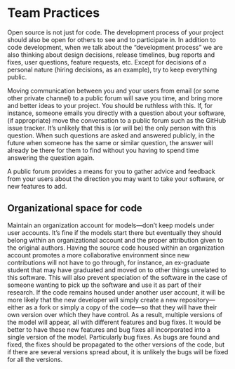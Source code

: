 # Team Practices

Open source is not just for code. The development process of your project
should also be open for others to see and to participate in. In addition to
code development, when we talk about the “development process” we are also
thinking about design decisions, release timelines, bug reports and fixes, user
questions, feature requests, etc. Except for decisions of a personal nature
(hiring decisions, as an example), try to keep everything public.


Moving communication between you and your users from email (or some other
private channel) to a public forum will save you time, and bring more and
better ideas to your project. You should be ruthless with this. If, for
instance, someone emails you directly with a question about your software, (if
appropriate) move the conversation to a public forum such as the GitHub issue
tracker. It’s unlikely that this is (or will be) the only person with this
question. When such questions are asked and answered publicly, in the future
when someone has the same or similar question, the answer will already be there
for them to find without you having to spend time answering the question again.


A public forum provides a means for you to gather advice and feedback from your
users about the direction you may want to take your software, or new features
to add.


## Organizational space for code


Maintain an organization account for models—don’t keep models under user
accounts. It’s fine if the models start there but eventually they should belong
within an organizational account and the proper attribution given to the
original authors. Having the source code housed within an organization account
promotes a more collaborative environment since new contributions will not have
to go through, for instance, an ex-graduate student that may have graduated and
moved on to other things unrelated to this software. This will also prevent
speciation of the software in the case of someone wanting to pick up the
software and use it as part of their research. If the code remains housed under
another user account, it will be more likely that the new developer will simply
create a new repository—either as a fork or simply a copy of the code—so that
they will have their own version over which they have control. As a result,
multiple versions of the  model will appear, all with different features and
bug fixes. It would be better to have these new features and bug fixes all
incorporated into a single version of the model. Particularly bug fixes. As
bugs are found and fixed, the fixes should be propagated to the other versions
of the code, but if there are several versions spread about, it is unlikely the
bugs will be fixed for all the versions.

